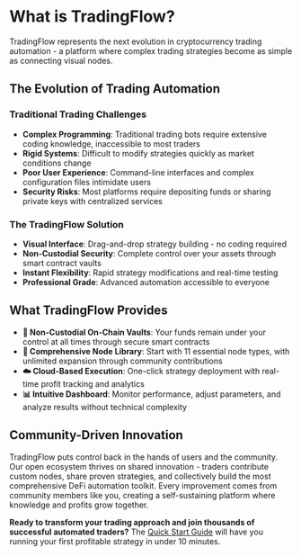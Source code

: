 # What is TradingFlow?

TradingFlow represents the next evolution in cryptocurrency trading automation - a platform where complex trading strategies become as simple as connecting visual nodes.

## The Evolution of Trading Automation

### Traditional Trading Challenges

- **Complex Programming**: Traditional trading bots require extensive coding knowledge, inaccessible to most traders
- **Rigid Systems**: Difficult to modify strategies quickly as market conditions change  
- **Poor User Experience**: Command-line interfaces and complex configuration files intimidate users
- **Security Risks**: Most platforms require depositing funds or sharing private keys with centralized services

### The TradingFlow Solution  

- **Visual Interface**: Drag-and-drop strategy building - no coding required
- **Non-Custodial Security**: Complete control over your assets through smart contract vaults
- **Instant Flexibility**: Rapid strategy modifications and real-time testing
- **Professional Grade**: Advanced automation accessible to everyone

## What TradingFlow Provides

- **🔐 Non-Custodial On-Chain Vaults**: Your funds remain under your control at all times through secure smart contracts
- **🧩 Comprehensive Node Library**: Start with 11 essential node types, with unlimited expansion through community contributions  
- **☁️ Cloud-Based Execution**: One-click strategy deployment with real-time profit tracking and analytics
- **📊 Intuitive Dashboard**: Monitor performance, adjust parameters, and analyze results without technical complexity

## Community-Driven Innovation

TradingFlow puts control back in the hands of users and the community. Our open ecosystem thrives on shared innovation - traders contribute custom nodes, share proven strategies, and collectively build the most comprehensive DeFi automation toolkit. Every improvement comes from community members like you, creating a self-sustaining platform where knowledge and profits grow together.

**Ready to transform your trading approach and join thousands of successful automated traders?** The [Quick Start Guide](quick-start-guide.md) will have you running your first profitable strategy in under 10 minutes.
